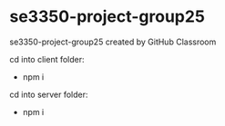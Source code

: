 # se3350-project-group25
se3350-project-group25 created by GitHub Classroom

cd into client folder:
- npm i

cd into server folder: 
- npm i
